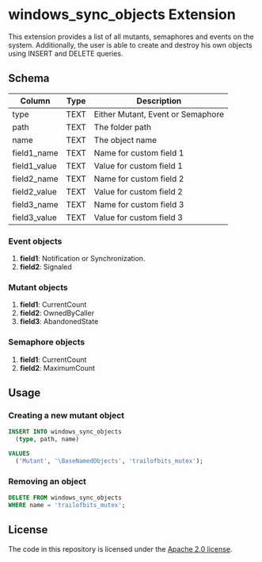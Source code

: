 # windows_sync_objects Extension

This extension provides a list of all mutants, semaphores and events on the system. Additionally, the user is able to create and destroy his own objects using INSERT and DELETE queries.

## Schema

| Column         | Type | Description                                    |
|----------------|------|------------------------------------------------|
| type           | TEXT | Either Mutant, Event or Semaphore              |
| path           | TEXT | The folder path                                |
| name           | TEXT | The object name                                |
| field1_name    | TEXT | Name for custom field 1                        |
| field1_value   | TEXT | Value for custom field 1                       |
| field2_name    | TEXT | Name for custom field 2                        |
| field2_value   | TEXT | Value for custom field 2                       |
| field3_name    | TEXT | Name for custom field 3                        |
| field3_value   | TEXT | Value for custom field 3                       |

### Event objects
1. **field1**: Notification or Synchronization.
2. **field2**: Signaled

### Mutant objects
1. **field1**: CurrentCount
2. **field2**: OwnedByCaller
3. **field3**: AbandonedState

### Semaphore objects
1. **field1**: CurrentCount
2. **field2**: MaximumCount


## Usage

### Creating a new mutant object
``` sql
INSERT INTO windows_sync_objects
  (type, path, name)

VALUES
  ('Mutant', '\BaseNamedObjects', 'trailofbits_mutex');
```

### Removing an object

``` sql
DELETE FROM windows_sync_objects
WHERE name = 'trailofbits_mutex';
```

## License
The code in this repository is licensed under the [Apache 2.0 license](../LICENSE).

